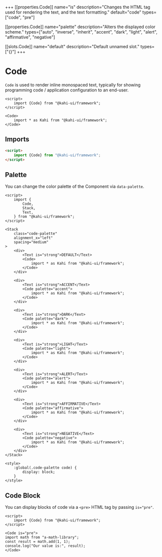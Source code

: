 +++
[[properties.Code]]
name="is"
description="Changes the HTML tag used for rendering the text, and the text formatting."
default="code"
types=["code", "pre"]

[[properties.Code]]
name="palette"
description="Alters the displayed color scheme."
types=["auto", "inverse", "inherit", "accent", "dark", "light", "alert", "affirmative", "negative"]

[[slots.Code]]
name="default"
description="Default unnamed slot."
types=["{}"]
+++

# Code

`Code` is used to render inline monospaced text, typically for showing programming code / application configuration to an end-user.

```svelte repl Code Preview
<script>
    import {Code} from "@kahi-ui/framework";
</script>

<Code>
    import * as Kahi from "@kahi-ui/framework";
</Code>
```

## Imports

```html default Code Imports
<script>
    import {Code} from "@kahi-ui/framework";
</script>
```

## Palette

You can change the color palette of the Component via `data-palette`.

```svelte repl Code Palette
<script>
    import {
        Code,
        Stack,
        Text,
    } from "@kahi-ui/framework";
</script>

<Stack
    class="code-palette"
    alignment_x="left"
    spacing="medium"
>
    <div>
        <Text is="strong">DEFAULT</Text>
        <Code>
            import * as Kahi from "@kahi-ui/framework";
        </Code>
    </div>

    <div>
        <Text is="strong">ACCENT</Text>
        <Code palette="accent">
            import * as Kahi from "@kahi-ui/framework";
        </Code>
    </div>

    <div>
        <Text is="strong">DARK</Text>
        <Code palette="dark">
            import * as Kahi from "@kahi-ui/framework";
        </Code>
    </div>

    <div>
        <Text is="strong">LIGHT</Text>
        <Code palette="light">
            import * as Kahi from "@kahi-ui/framework";
        </Code>
    </div>

    <div>
        <Text is="strong">ALERT</Text>
        <Code palette="alert">
            import * as Kahi from "@kahi-ui/framework";
        </Code>
    </div>

    <div>
        <Text is="strong">AFFIRMATIVE</Text>
        <Code palette="affirmative">
            import * as Kahi from "@kahi-ui/framework";
        </Code>
    </div>

    <div>
        <Text is="strong">NEGATIVE</Text>
        <Code palette="negative">
            import * as Kahi from "@kahi-ui/framework";
        </Code>
    </div>
</Stack>

<style>
    :global(.code-palette code) {
        display: block;
    }
</style>
```

## Code Block

You can display blocks of code via a `<pre>` HTML tag by passing `is="pre"`.

<!-- prettier-ignore -->
```svelte repl Code Block
<script>
    import {Code} from "@kahi-ui/framework";
</script>

<Code is="pre">
import math from "a-math-library";
const result = math.add(1, 1);
console.log("Our value is:", result);
</Code>
```

